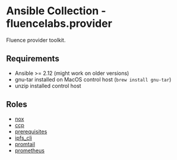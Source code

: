 # Ansible Collection - fluencelabs.provider

Fluence provider toolkit.

## Requirements

- Ansible >= 2.12 (might work on older versions)
- gnu-tar installed on MacOS control host (`brew install gnu-tar`)
- unzip installed control host

## Roles

- [nox](https://github.com/fluencelabs/ansible/tree/main/roles/nox)
- [ccp](https://github.com/fluencelabs/ansible/tree/main/roles/ccp)
- [prerequisites](https://github.com/fluencelabs/ansible/tree/main/roles/prerequisites)
- [ipfs_cli](https://github.com/fluencelabs/ansible/tree/main/roles/ipfs_cli)
- [promtail](https://github.com/fluencelabs/ansible/tree/main/roles/promtail)
- [prometheus](https://github.com/fluencelabs/ansible/tree/main/roles/prometheus)
